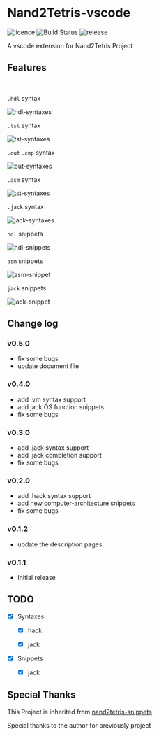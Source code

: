# Nand2Tetris-vscode
![licence](https://img.shields.io/bower/l/Mi) ![Build Status](https://github.com/loyio/Nand2Tetris-vscode/actions/workflows/node.js.yml/badge.svg "Build Status")  ![release](https://img.shields.io/github/v/release/loyio/Nand2Tetris-vscode)

A vscode extension for Nand2Tetris Project


## Features

</br>

`.hdl` syntax

![hdl-syntaxes](https://github.com/loyio/Nand2Tetris-vscode/blob/main/images/hdl-syntaxes.png?raw=true)

`.tst` syntax

![tst-syntaxes](https://github.com/loyio/Nand2Tetris-vscode/blob/main/images/tst-syntaxes.png?raw=true)

`.out` `.cmp` syntax

![out-syntaxes](https://github.com/loyio/Nand2Tetris-vscode/blob/main/images/out-syntaxes.png?raw=true)

`.asm` syntax

![tst-syntaxes](https://github.com/loyio/Nand2Tetris-vscode/blob/main/images/asm-syntaxes.png?raw=true)

`.jack` syntax

![jack-syntaxes](https://github.com/loyio/Nand2Tetris-vscode/blob/main/images/jack-syntaxes.png?raw=true)



`hdl`  snippets

![hdl-snippets](https://github.com/loyio/Nand2Tetris-vscode/blob/main/images/hdl-snippet.gif?raw=true)

`asm` snippets

![asm-snippet](https://github.com/loyio/Nand2Tetris-vscode/blob/main/images/asm-snippet.gif?raw=true)

`jack` snippets

![jack-snippet](https://github.com/loyio/Nand2Tetris-vscode/blob/main/images/jack-snippet.gif?raw=true)

## Change log

### v0.5.0

- fix some bugs
- update document file

### v0.4.0

- add .vm syntax support
- add jack OS function snippets
- fix some bugs

### v0.3.0

- add .jack syntax support
- add .jack completion support
- fix some bugs

### v0.2.0

- add .hack syntax support
- add new computer-architecture snippets
- fix some bugs

### v0.1.2

- update the description pages

### v0.1.1

* Initial release

## TODO

* [x] Syntaxes

  * [x] hack
  * [x] jack


* [x] Snippets
  
  * [x] jack



## Special Thanks

This Project is inherited from  [nand2tetris-snippets](https://github.com/lukeJEdwards/nand2tetris-snippets)

Special thanks to the author for previously project
